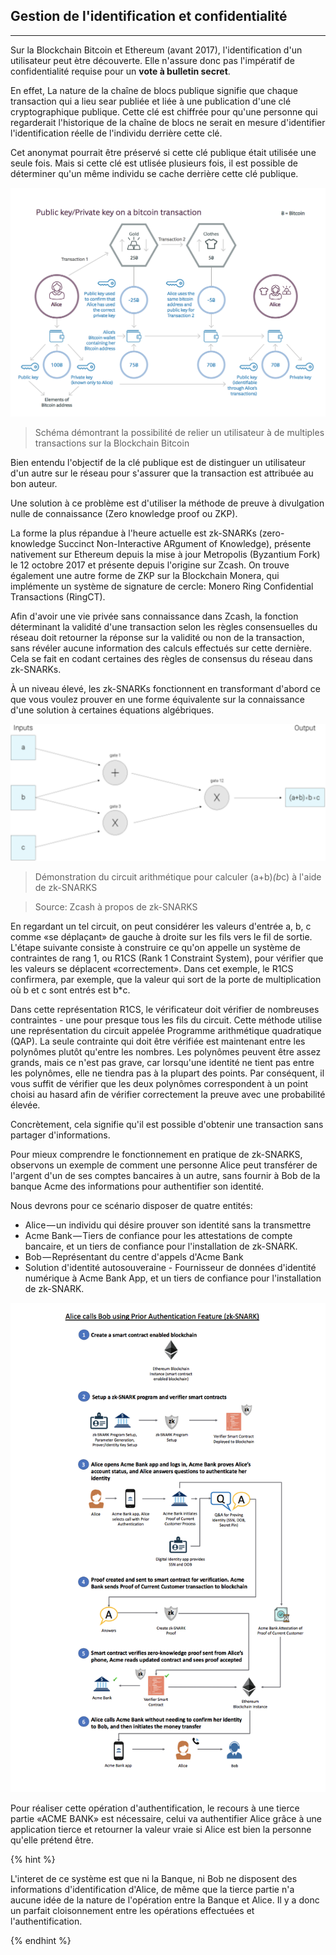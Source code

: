 ## Gestion de l'identification et confidentialité
---
Sur la Blockchain Bitcoin et Ethereum (avant 2017), l'identification d'un utilisateur peut ètre découverte. Elle n'assure donc pas l'impératif de confidentialité requise pour un **vote à bulletin secret**.

En effet, La nature de la chaîne de blocs publique signifie que chaque transaction qui a lieu sear publiée et liée à une publication d'une clé cryptographique publique. Cette clé est chiffrée pour qu'une personne qui regarderait l'historique de la chaîne de blocs ne serait en mesure d'identifier l'identification réelle de l'individu derrière cette clé. 

Cet anonymat pourrait être préservé si cette clé publique était utilisée une seule fois. Mais si cette clé est utlisée plusieurs fois, il est possible de déterminer qu'un même individu se cache derrière cette clé publique.

![Schéma démontrant la possibilité de relier un utilisateur à de multiples transactions sur la Blockchain Bitcoin](../../images/identification_bitcoin_pub_key.png)
> Schéma démontrant la possibilité de relier un utilisateur à de multiples transactions sur la Blockchain Bitcoin

Bien entendu l'objectif de la clé publique est de distinguer un utilisateur d'un autre sur le réseau pour s'assurer que la transaction est attribuée au bon auteur.

Une solution à ce problème est d'utiliser la méthode de preuve à divulgation nulle de connaissance (Zero knowledge proof ou ZKP).

La forme la plus répandue à l'heure actuelle est zk-SNARKs (zero-knowledge Succinct Non-Interactive ARgument of Knowledge), présente nativement sur Ethereum depuis la mise à jour Metropolis (Byzantium Fork) le 12 octobre 2017 et présente depuis l'origine sur Zcash. On trouve également une autre forme de ZKP sur la Blockchain Monera, qui implémente un système de signature de cercle: Monero Ring Confidential Transactions (RingCT).

Afin d'avoir une vie privée sans connaissance dans Zcash, la fonction déterminant la validité d'une transaction selon les règles consensuelles du réseau doit retourner la réponse sur la validité ou non de la transaction, sans révéler aucune information des calculs effectués sur cette dernière. Cela se fait en codant certaines des règles de consensus du réseau dans zk-SNARKs. 

À un niveau élevé, les zk-SNARKs fonctionnent en transformant d'abord ce que vous voulez prouver en une forme équivalente sur la connaissance d'une solution à certaines équations algébriques. 

![Démonstration du circuit arithmétique pour calculer (a+b)*(b*c) à l'aide de zk-SNARKS](../../images/arithmetic-circuit_zk-snarks.png)
> Démonstration du circuit arithmétique pour calculer (a+b)*(b*c) à l'aide de zk-SNARKS

> Source: Zcash à propos de zk-SNARKS

En regardant un tel circuit, on peut considérer les valeurs d'entrée a, b, c comme «se déplaçant» de gauche à droite sur les fils vers le fil de sortie. L'étape suivante consiste à construire ce qu'on appelle un système de contraintes de rang 1, ou R1CS (Rank 1 Constraint System), pour vérifier que les valeurs se déplacent «correctement». Dans cet exemple, le R1CS confirmera, par exemple, que la valeur qui sort de la porte de multiplication où b et c sont entrés est b*c.

Dans cette représentation R1CS, le vérificateur doit vérifier de nombreuses contraintes - une pour presque tous les fils du circuit.  Cette méthode utilise une représentation du circuit appelée Programme arithmétique quadratique (QAP). La seule contrainte qui doit être vérifiée est maintenant entre les polynômes plutôt qu'entre les nombres. Les polynômes peuvent être assez grands, mais ce n'est pas grave, car lorsqu'une identité ne tient pas entre les polynômes, elle ne tiendra pas à la plupart des points. Par conséquent, il vous suffit de vérifier que les deux polynômes correspondent à un point choisi au hasard afin de vérifier correctement la preuve avec une probabilité élevée.

Concrètement, cela signifie qu'il est possible d'obtenir une transaction sans partager d'informations.

Pour mieux comprendre le fonctionnement en pratique de zk-SNARKS, observons un exemple de comment une personne Alice peut transférer de l'argent d'un de ses comptes bancaires à un autre, sans fournir à Bob de la banque Acme des informations pour authentifier son identité.

Nous devrons pour ce scénario disposer de quatre entités:
* Alice — un individu qui désire prouver son identité sans la transmettre
* Acme Bank — Tiers de confiance pour les attestations de compte bancaire, et un tiers de confiance pour l'installation de zk-SNARK.
* Bob — Représentant du centre d'appels d'Acme Bank
* Solution d'identité autosouveraine - Fournisseur de données d'identité numérique à Acme Bank App, et un tiers de confiance pour l'installation de zk-SNARK.

![Exemple d'utilisation de zk-SNARKS poour l'authentification auprès d'un centre d'appel bancaire](../../images/zk_snarks_ethereum.png)

Pour réaliser cette opération d'authentification, le recours à une tierce partie «ACME BANK» est nécessaire, celui va authentifier Alice grâce à une application tierce et retourner la valeur vraie si Alice est bien la personne qu'elle prétend être.

{% hint %}

L'interet de ce système est que ni la Banque, ni Bob ne disposent des informations d'identification d'Alice, de même que la tierce partie n'a aucune idée de la nature de l'opération entre la Banque et Alice. Il y a donc un parfait cloisonnement entre les opérations effectuées et l'authentification.
                                                  
{% endhint %}
